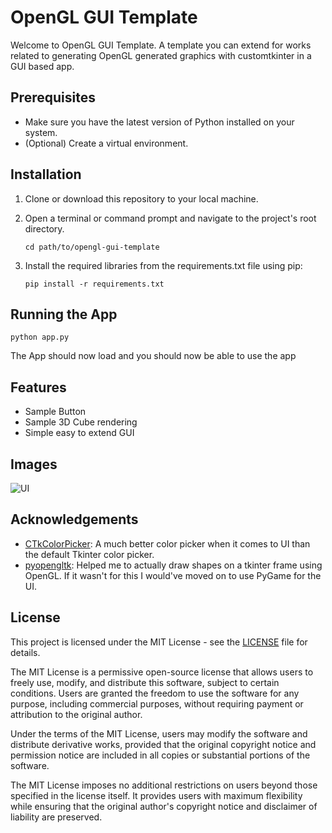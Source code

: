 # OpenGL GUI Template

Welcome to OpenGL GUI Template. A template you can extend for works related to generating OpenGL generated graphics with customtkinter in a GUI based app.

## Prerequisites
- Make sure you have the latest version of Python installed on your system.
- (Optional) Create a virtual environment.

## Installation
1. Clone or download this repository to your local machine.
2. Open a terminal or command prompt and navigate to the project's root directory.

   ```shell
   cd path/to/opengl-gui-template

3. Install the required libraries from the requirements.txt file using pip:

   ```shell
   pip install -r requirements.txt

## Running the App

    python app.py

The App should now load and you should now be able to use the app

## Features

- Sample Button
- Sample 3D Cube rendering
- Simple easy to extend GUI

## Images

![UI](UI.png)

## Acknowledgements

- [CTkColorPicker](https://github.com/Akascape/CTkColorPicker): A much better color picker when it comes to UI than the default Tkinter color picker.
- [pyopengltk](https://github.com/jonwright/pyopengltk): Helped me to actually draw shapes on a tkinter frame using OpenGL. If it wasn't for this I would've moved on to use PyGame for the UI.

## License

This project is licensed under the MIT License - see the [LICENSE](LICENSE) file for details.

The MIT License is a permissive open-source license that allows users to freely use, modify, and distribute this software, subject to certain conditions. Users are granted the freedom to use the software for any purpose, including commercial purposes, without requiring payment or attribution to the original author.

Under the terms of the MIT License, users may modify the software and distribute derivative works, provided that the original copyright notice and permission notice are included in all copies or substantial portions of the software.

The MIT License imposes no additional restrictions on users beyond those specified in the license itself. It provides users with maximum flexibility while ensuring that the original author's copyright notice and disclaimer of liability are preserved.
